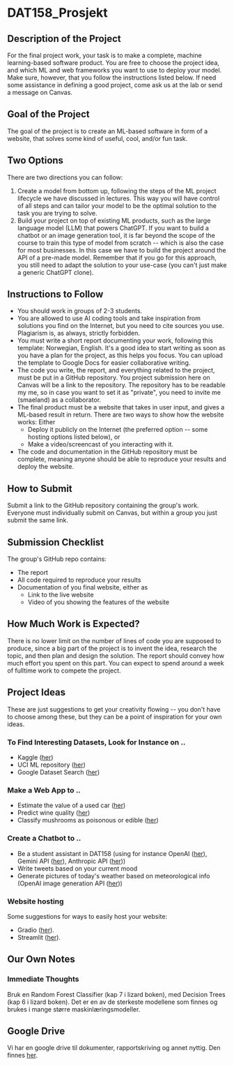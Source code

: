 # DAT158_Prosjekt

## Description of the Project
For the final project work, your task is to make a complete, machine learning-based software product. You are free to choose the project idea, and which ML and web frameworks you want to use to deploy your model. Make sure, however, that you follow the instructions listed below. If need some assistance in defining a good project, come ask us at the lab or send a message on Canvas.

## Goal of the Project
The goal of the project is to create an ML-based software in form of a website, that solves some kind of useful, cool, and/or fun task.

## Two Options
There are two directions you can follow:

1. Create a model from bottom up, following the steps of the ML project lifecycle we have discussed in lectures. This way you will have control of all steps and can tailor your model to be the optimal solution to the task you are trying to solve.
2. Build your project on top of existing ML products, such as the large language model (LLM) that powers ChatGPT. If you want to build a chatbot or an image generation tool, it is far beyond the scope of the course to train this type of model from scratch -- which is also the case for most businesses. In this case we have to build the project around the API of a pre-made model.
Remember that if you go for this approach, you still need to adapt the solution to your use-case (you can't just make a generic ChatGPT clone).
 
## Instructions to Follow
- You should work in groups of 2-3 students.
- You are allowed to use AI coding tools and take inspiration from solutions you find on the Internet, but you need to cite sources you use. Plagiarism is, as always, strictly forbidden.
- You must write a short report documenting your work, following this template: Norwegian, English. It's a good idea to start writing as soon as you have a plan for the project, as this helps you focus. You can upload the template to Google Docs for easier collaborative writing.
- The code you write, the report, and everything related to the project, must be put in a GitHub repository. You project submission here on Canvas will be a link to the repository. The repository has to be readable my me, so in case you want to set it as "private", you need to invite me (smaeland) as a collaborator.
- The final product must be a website that takes in user input, and gives a ML-based result in return. There are two ways to show how the website works: Either
    - Deploy it publicly on the Internet (the preferred option -- some hosting options listed below), or
    - Make a video/screencast of you interacting with it.
- The code and documentation in the GitHub repository must be complete, meaning anyone should be able to reproduce your results and deploy the website.

## How to Submit
Submit a link to the GitHub repository containing the group's work. Everyone must individually submit on Canvas, but within a group you just submit the same link.

## Submission Checklist
The group's GitHub repo contains:
- The report
- All code required to reproduce your results
- Documentation of you final website, either as
    - Link to the live website
    - Video of you showing the features of the website

## How Much Work is Expected?
There is no lower limit on the number of lines of code you are supposed to produce, since a big part of the project is to invent the idea, research the topic, and then plan and design the solution. The report should convey how much effort you spent on this part. You can expect to spend around a week of fulltime work to compete the project.

## Project Ideas
These are just suggestions to get your creativity flowing -- you don't have to choose among these, but they can be a point of inspiration for your own ideas. 

### To Find Interesting Datasets, Look for Instance on ..
- Kaggle ([her](https://www.kaggle.com/datasets))
- UCI ML repository ([her](https://archive.ics.uci.edu/))
- Google Dataset Search ([her](https://datasetsearch.research.google.com/))

### Make a Web App to ..
- Estimate the value of a used car ([her](https://www.kaggle.com/competitions/playground-series-s4e9/))
- Predict wine quality ([her](https://archive.ics.uci.edu/dataset/186/wine+quality))
- Classify mushrooms as poisonous or edible ([her](https://archive.ics.uci.edu/dataset/73/mushroom))

### Create a Chatbot to ..
- Be a student assistant in DAT158 (using for instance OpenAI ([her](https://platform.openai.com/docs/overview)), Gemini API ([her](https://ai.google.dev/gemini-api/docs)), Anthropic API ([her](https://docs.anthropic.com/en/api/getting-started)))
- Write tweets based on your current mood
- Generate pictures of today's weather based on meteorological info (OpenAI image generation API ([her](https://platform.openai.com/docs/guides/images/image-generation)))

### Website hosting
Some suggestions for ways to easily host your website:
- Gradio ([her](https://www.gradio.app/)).
- Streamlit ([her](https://streamlit.io/)).

## Our Own Notes
### Immediate Thoughts
Bruk en Random Forest Classifier (kap 7 i lizard boken), med Decision Trees (kap 6 i lizard boken).
Det er en av de sterkeste modellene som finnes og brukes i mange større maskinlæringsmodeller.

## Google Drive
Vi har en google drive til dokumenter, rapportskriving og annet nyttig.
Den finnes [her](https://drive.google.com/drive/folders/1YO_cdITiRyF1ruG6hA6MQTmpEVm-r7tf?usp=drive_link).

